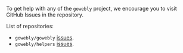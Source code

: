 To get help with any of the `gowebly` project, we encourage you to visit 
GitHub Issues in the repository.

List of repositories:

- `gowebly/gowebly` [issues][gowebly_issues_url].
- `gowebly/helpers` [issues][gowebly_helpers_issues_url].

<!-- Links -->

[gowebly_issues_url]: https://github.com/gowebly/gowebly/issues
[gowebly_helpers_issues_url]: https://github.com/gowebly/helpers/issues
